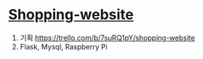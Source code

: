 # [Shopping-website]

1. 기획  https://trello.com/b/7suRQ1pY/shopping-website
2. Flask, Mysql, Raspberry Pi
















[Shopping-website]: https://shop.foxlee-p.ga/
